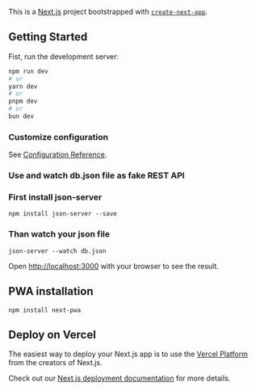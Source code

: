 This is a [Next.js](https://nextjs.org) project bootstrapped with [`create-next-app`](https://nextjs.org/docs/app/api-reference/cli/create-next-app).

## Getting Started

Fist, run the development server:

```bash
npm run dev
# or
yarn dev
# or
pnpm dev
# or
bun dev
```

### Customize configuration
See [Configuration Reference](https://cli.vuejs.org/config/).

### Use and watch db.json file as fake REST API
### First install json-server
```
npm install json-server --save
```
### Than watch your json file
```
json-server --watch db.json
```
Open [http://localhost:3000](http://localhost:3000) with your browser to see the result.



## PWA installation
```
npm install next-pwa

```



## Deploy on Vercel

The easiest way to deploy your Next.js app is to use the [Vercel Platform](https://vercel.com/new?utm_medium=default-template&filter=next.js&utm_source=create-next-app&utm_campaign=create-next-app-readme) from the creators of Next.js.

Check out our [Next.js deployment documentation](https://nextjs.org/docs/app/building-your-application/deploying) for more details.
